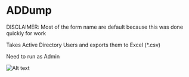 # ADDump
DISCLAIMER: Most of the form name are default because this was done quickly for work

Takes Active Directory Users and exports them to Excel (*.csv)

Need to run as Admin

![Alt text](http://i.imgur.com/51GG4WU.png "")

